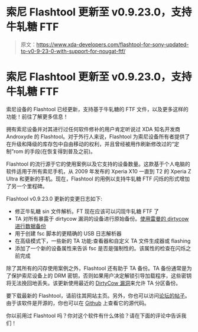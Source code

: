 # 索尼 Flashtool 更新至 v0.9.23.0，支持牛轧糖 FTF

> 原文：<https://www.xda-developers.com/flashtool-for-sony-updated-to-v0-9-23-0-with-support-for-nougat-ftf/>

# 索尼 Flashtool 更新至 v0.9.23.0，支持牛轧糖 FTF

索尼设备的 Flashtool 已经更新，支持基于牛轧糖的 FTF 文件，以及更多这样的功能！前往了解更多信息！

拥有索尼设备并对其进行过任何软件修补的用户肯定听说过 XDA 知名开发商 Androxyde 的 Flashtool。对于外行人来说，Flashtool 为索尼设备所有者提供了在升级和降级的库存包中自由移动的权利，并且曾经被用作刷新修改过的“定制”rom 的手段(在恢复得到普及之前)。

Flashtool 的流行源于它的使用案例以及它支持的设备数量。这款基于个人电脑的软件适用于所有索尼手机，从 2009 年发布的 Xperia X10 一直到 T2 的 Xperia Z Ultra 和更新的手机。现在，Flashtool 的用例以支持牛轧糖 FTF 闪烁的形式增加了另一个里程碑。

Flashtool v0.9.23.0 更新的变更日志如下:

*   修正牛轧糖 sin 文件解析。FT 现在应该可以闪现牛轧糖 FTF 了
*   TA 对所有暴露于 dirtycow 漏洞的设备进行原始备份。[使用雷曼的 dirtycow 进行数据备份](http://forum.xda-developers.com/crossdevice-dev/sony/universal-dirtycow-based-ta-backup-t3514236)
*   用于创建 fsc 脚本的更精确的 USB 日志解析器
*   在高级模式下，一些新的 TA 功能:查看器和自定义 TA 文件生成器或 flashing
*   添加了一个新的设备属性来告诉 fsc 是否是强制性的。该属性的检查在闪烁之前完成

除了其所有的闪存使用案例之外，Flashtool 还有助于 TA 备份。TA 备份通常是为了保护索尼设备上的 DRM 密钥，否则如果用户决定解锁引导加载程序，这些密钥将无法挽回地丢失。该更新使用最近的 [DirtyCow 漏洞](https://www.xda-developers.com/9-year-old-linux-kernel-bug-dubbed-dirty-cow-can-root-every-version-of-android/)来允许 TA 分区备份。

要下载最新的 Flashtool，请前往其网站主页。另外，你也可以访问[论坛的帖子](http://forum.xda-developers.com/showthread.php?t=920746)。由于该软件是开源的，你也可以在 [Github](https://github.com/Androxyde/Flashtool) 上查看它的源代码。

你以前用过 Flashtool 吗？你对这个软件有什么体验？请在下面的评论中告诉我们！